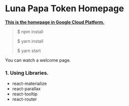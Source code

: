 # Luna Papa Token Homepage

**[This is the homepage in Google Cloud Platform.](http://35.205.24.222:3000/)**

> $ npm install
> 
> $ yarn install
> 
> $ yarn start

You can watch a welcome page.

### 1. Using Libraries.
- react-materialize
- react-parallax
- react-tooltip
- react-router
